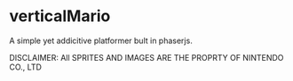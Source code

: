 # verticalMario

A simple yet addicitive platformer bult in phaserjs. 

DISCLAIMER: All SPRITES AND IMAGES ARE THE PROPRTY OF NINTENDO CO., LTD
